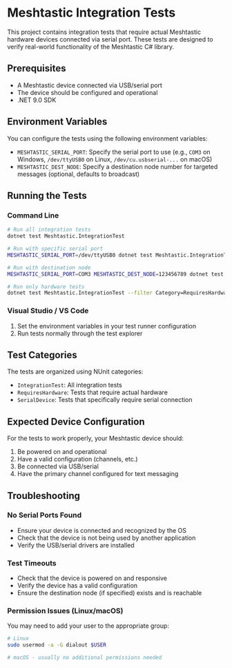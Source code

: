 # Meshtastic Integration Tests

This project contains integration tests that require actual Meshtastic hardware devices connected via serial port. These tests are designed to verify real-world functionality of the Meshtastic C# library.

## Prerequisites

- A Meshtastic device connected via USB/serial port
- The device should be configured and operational
- .NET 9.0 SDK

## Environment Variables

You can configure the tests using the following environment variables:

- `MESHTASTIC_SERIAL_PORT`: Specify the serial port to use (e.g., `COM3` on Windows, `/dev/ttyUSB0` on Linux, `/dev/cu.usbserial-...` on macOS)
- `MESHTASTIC_DEST_NODE`: Specify a destination node number for targeted messages (optional, defaults to broadcast)

## Running the Tests

### Command Line

```bash
# Run all integration tests
dotnet test Meshtastic.IntegrationTest

# Run with specific serial port
MESHTASTIC_SERIAL_PORT=/dev/ttyUSB0 dotnet test Meshtastic.IntegrationTest

# Run with destination node
MESHTASTIC_SERIAL_PORT=COM3 MESHTASTIC_DEST_NODE=123456789 dotnet test Meshtastic.IntegrationTest

# Run only hardware tests
dotnet test Meshtastic.IntegrationTest --filter Category=RequiresHardware
```

### Visual Studio / VS Code

1. Set the environment variables in your test runner configuration
2. Run tests normally through the test explorer

## Test Categories

The tests are organized using NUnit categories:

- `IntegrationTest`: All integration tests
- `RequiresHardware`: Tests that require actual hardware
- `SerialDevice`: Tests that specifically require serial connection

## Expected Device Configuration

For the tests to work properly, your Meshtastic device should:

1. Be powered on and operational
2. Have a valid configuration (channels, etc.)
3. Be connected via USB/serial
4. Have the primary channel configured for text messaging

## Troubleshooting

### No Serial Ports Found

- Ensure your device is connected and recognized by the OS
- Check that the device is not being used by another application
- Verify the USB/serial drivers are installed

### Test Timeouts

- Check that the device is powered on and responsive
- Verify the device has a valid configuration
- Ensure the destination node (if specified) exists and is reachable

### Permission Issues (Linux/macOS)

You may need to add your user to the appropriate group:

```bash
# Linux
sudo usermod -a -G dialout $USER

# macOS - usually no additional permissions needed
```
